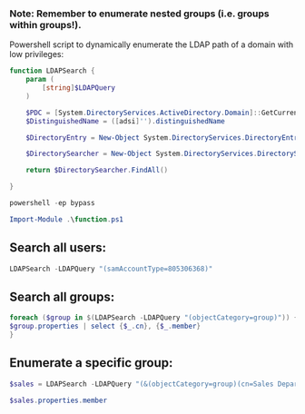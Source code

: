 ### Note: Remember to enumerate nested groups (i.e. groups within groups!).
Powershell script to dynamically enumerate the LDAP path of a domain with low privileges:
```powershell
function LDAPSearch {
    param (
        [string]$LDAPQuery
    )

    $PDC = [System.DirectoryServices.ActiveDirectory.Domain]::GetCurrentDomain().PdcRoleOwner.Name
    $DistinguishedName = ([adsi]'').distinguishedName

    $DirectoryEntry = New-Object System.DirectoryServices.DirectoryEntry("LDAP://$PDC/$DistinguishedName")

    $DirectorySearcher = New-Object System.DirectoryServices.DirectorySearcher($DirectoryEntry, $LDAPQuery)

    return $DirectorySearcher.FindAll()

}
```
```powershell
powershell -ep bypass
```
```powershell
Import-Module .\function.ps1
```
## Search all users:
```powershell
LDAPSearch -LDAPQuery "(samAccountType=805306368)"
```
## Search all groups:
```powershell
foreach ($group in $(LDAPSearch -LDAPQuery "(objectCategory=group)")) {
$group.properties | select {$_.cn}, {$_.member}
}
```
## Enumerate a specific group:
```powershell
$sales = LDAPSearch -LDAPQuery "(&(objectCategory=group)(cn=Sales Department))"
```
```powershell
$sales.properties.member
```
